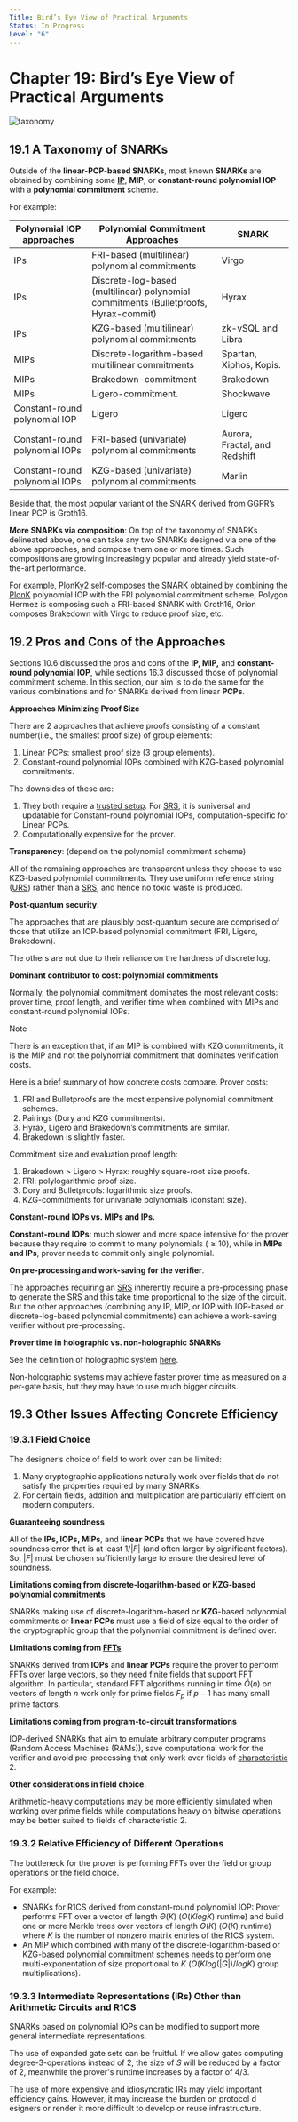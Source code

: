 ```yaml
---
Title: Bird’s Eye View of Practical Arguments
Status: In Progress
Level: "6"
---
```

# Chapter 19: Bird’s Eye View of Practical Arguments

![taxonomy](attachments/taxonomy.png)

## 19.1 A Taxonomy of SNARKs

Outside of the **linear-PCP-based SNARKs**, most known **SNARKs** are obtained by combining some **[IP](../../terms/ip.md)**,  **MIP**,
 or **constant-round polynomial IOP** with a **polynomial commitment** scheme.

For example:

| Polynomial IOP approaches | Polynomial Commitment Approaches | SNARK |
| ---- | ---- | ---- |
| IPs | FRI-based (multilinear) polynomial commitments | Virgo |
| IPs | Discrete-log-based (multilinear) polynomial commitments (Bulletproofs, Hyrax-commit) | Hyrax |
| IPs | KZG-based (multilinear) polynomial commitments | zk-vSQL and Libra |
| MIPs | Discrete-logarithm-based multilinear commitments | Spartan, Xiphos, Kopis. |
| MIPs | Brakedown-commitment | Brakedown |
| MIPs | Ligero-commitment. | Shockwave |
| Constant-round polynomial IOP | Ligero | Ligero |
| Constant-round polynomial IOPs | FRI-based (univariate) polynomial commitments | Aurora, Fractal, and Redshift |
| Constant-round polynomial IOPs | KZG-based (univariate) polynomial commitments | Marlin |

Beside that, the most popular variant of the SNARK derived from GGPR’s linear PCP is
Groth16.

**More SNARKs via composition**: On top of the taxonomy of SNARKs delineated above, one can take any two SNARKs designed via one of the
above approaches, and compose them one or more times. Such compositions are growing increasingly popular and already yield
state-of-the-art performance.

For example, PlonKy2 self-composes the SNARK obtained by combining the [PlonK](../../docs/plonk.md) polynomial IOP with the FRI
polynomial commitment scheme, Polygon Hermez is composing such a FRI-based SNARK with Groth16, Orion composes Brakedown with Virgo to
reduce proof size, etc.

## 19.2 Pros and Cons of the Approaches

Sections 10.6 discussed the pros and cons of the **IP, MIP,** and **constant-round polynomial IOP**, while sections 16.3 discussed
those of
polynomial commitment scheme. In this section, our aim is to do the same for the various combinations and for SNARKs derived from
linear **PCPs**.

**Approaches Minimizing Proof Size**

There are 2 approaches that achieve proofs consisting of a constant
number(i.e., the smallest proof size) of group elements:

1. Linear PCPs: smallest proof size (3 group elements).
2. Constant-round polynomial IOPs combined with KZG-based polynomial commitments.

The downsides of these are:

1. They both require a [trusted setup](../../terms/trusted_setup.md). For [SRS](../../terms/structured_reference_string.md), it is
suniversal and updatable for Constant-round polynomial IOPs, computation-specific for Linear PCPs.
2. Computationally expensive for the prover.

**Transparency**: (depend on the polynomial commitment scheme)

All of the remaining approaches are transparent unless they choose to use KZG-based polynomial commitments. They use uniform reference
string ([URS](../../terms/uniform_reference_string.md)) rather than a [SRS](../../terms/structured_reference_string.md), and hence no
toxic waste is produced.

**Post-quantum security**:

The approaches that are plausibly post-quantum secure are comprised of those
that utilize an IOP-based polynomial commitment (FRI, Ligero, Brakedown).

The others are not due to their reliance on the hardness of discrete log.

**Dominant contributor to cost: polynomial commitments**

Normally, the polynomial commitment dominates the most relevant costs: prover time, proof length, and verifier time when combined with
MIPs and constant-round polynomial IOPs.  

> [!NOTE]
There is an exception that, if an MIP is combined with KZG commitments, it is the MIP and not the polynomial commitment that dominates
verification costs.

Here is a brief summary of how concrete costs compare. Prover costs:

1. FRI and Bulletproofs are the most expensive polynomial commitment schemes.
2. Pairings (Dory and KZG commitments).
3. Hyrax, Ligero and Brakedown’s commitments are similar.
4. Brakedown is slightly faster.

Commitment size and evaluation proof length:

1. Brakedown > Ligero > Hyrax: roughly square-root size proofs.
2. FRI: polylogarithmic proof size.
3. Dory and Bulletproofs: logarithmic size proofs.
4. KZG-commitments for univariate polynomials (constant size).

**Constant-round IOPs vs. MIPs and IPs.**

**Constant-round IOPs**:  much slower and more space intensive for the prover because they require to commit to many polynomials
($\ge 10$), while in **MIPs and IPs**, prover needs to commit only single polynomial.

**On pre-processing and work-saving for the verifier**.

The approaches requiring an [SRS](../../terms/structured_reference_string.md) inherently require a pre-processing phase to generate
the SRS and this take time proportional to the size of the circuit.
But the other approaches (combining any IP, MIP, or IOP with IOP-based or discrete-log-based polynomial commitments) can achieve a
work-saving verifier without pre-processing.

**Prover time in holographic vs. non-holographic SNARKs**

See the definition of holographic system [here](../../terms/holography.md).

Non-holographic systems may achieve faster prover time as measured on a per-gate basis, but they may have to use much bigger circuits.

## 19.3 Other Issues Affecting Concrete Efficiency

### 19.3.1 Field Choice

The designer’s choice of field to work over can be limited:

1. Many cryptographic applications naturally work over fields that do not satisfy the
   properties required by many SNARKs.
2. For certain fields, addition and multiplication are particularly efficient on modern computers.

**Guaranteeing soundness**

All of the **IPs, IOPs, MIPs**, and **linear PCPs** that we have covered have soundness error that is at least $1/|F|$ (and often
larger by significant factors). So, $|F|$ must be chosen sufficiently large to ensure the desired level of soundness.

**Limitations coming from discrete-logarithm-based or KZG-based polynomial commitments**

SNARKs making use of discrete-logarithm-based or **KZG**-based polynomial commitments or **linear PCPs** must use a field of size
equal to the order of the cryptographic group that the polynomial commitment is defined over.

**Limitations coming from [FFTs](../../terms/fast_fourier_transforms.md)**

SNARKs derived from **IOPs** and **linear PCPs** require the prover to perform FFTs over large vectors, so they need finite fields
that support FFT algorithm. In particular, standard FFT algorithms running in time $\tilde O(n)$ on vectors of length $n$
work only for prime fields $F_p$ if $p-1$ has many small prime factors.  

**Limitations coming from program-to-circuit transformations**

IOP-derived SNARKs that aim to emulate arbitrary computer programs (Random Access Machines (RAMs)),  save computational work for the
verifier and avoid pre-processing that only work over fields of [characteristic](../../terms/characteristic) 2.

**Other considerations in field choice.**

Arithmetic-heavy computations may be more efficiently simulated when working over prime fields while computations heavy on bitwise
operations may be better suited to fields of characteristic 2.

### 19.3.2 Relative Efficiency of Different Operations

The bottleneck for the prover is performing FFTs over the field or group operations or the field choice.

For example:

- SNARKs for R1CS derived from constant-round polynomial IOP: Prover performs FFT over a vector of length $Θ(K)$ ($O(KlogK)$ runtime)
and build one or more Merkle trees over vectors of length $Θ(K)$ ($O(K)$ runtime) where $K$ is the number of nonzero matrix entries of
the R1CS system.
- An MIP which combined with many of the discrete-logarithm-based or KZG-based polynomial commitment schemes needs to perform one
multi-exponentation of size proportional to $K$ ($O(Klog(|G|)/logK)$ group multiplications).

### 19.3.3 Intermediate Representations (IRs) Other than Arithmetic Circuits and R1CS

SNARKs based on polynomial IOPs can be modified to support more general intermediate representations.

The use of expanded gate sets can be fruitful. If we allow gates computing degree-3-operations instead of $2$, the size of $S$ will be
reduced by a factor of $2$, meanwhile the prover's runtime increases by a factor of $4/3$.

The use of more expensive and idiosyncratic IRs may yield important efficiency gains. However, it may increase the burden on protocol d
esigners or render it more difficult to develop or reuse infrastructure.
